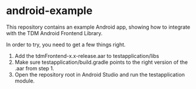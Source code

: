 # android-example
This repository contains an example Android app, showing how to integrate with the TDM Android Frontend Library.

In order to try, you need to get a few things right.

1. Add the tdmFrontend-x.x-release.aar to testapplication/libs
2. Make sure testapplication/build.gradle points to the right version of the .aar from step 1.
3. Open the repository root in Android Studio and run the testapplication module.
